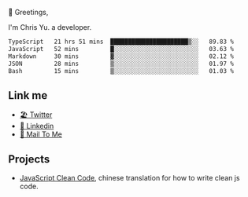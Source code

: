 👋 Greetings, 

I'm Chris Yu. a developer. 


<!--START_SECTION:waka-->

```txt
TypeScript   21 hrs 51 mins  ██████████████████████▒░░   89.83 %
JavaScript   52 mins         █░░░░░░░░░░░░░░░░░░░░░░░░   03.63 %
Markdown     30 mins         ▓░░░░░░░░░░░░░░░░░░░░░░░░   02.12 %
JSON         28 mins         ▒░░░░░░░░░░░░░░░░░░░░░░░░   01.97 %
Bash         15 mins         ▒░░░░░░░░░░░░░░░░░░░░░░░░   01.03 %
```

<!--END_SECTION:waka-->

## Link me

- [🏖️ Twitter](https://twitter.com/yuetong3yu)
- [🧳 Linkedin](https://www.linkedin.com/in/yuetong3yu)
- [📧 Mail To Me](mailto:yuetong3yu@gmail.com)


## Projects 

- [JavaScript Clean Code](https://js-clean-code-cn.vercel.app/), chinese translation for how to write clean js code.
